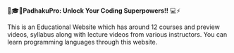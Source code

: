 📘🎓💡**PadhakuPro: Unlock Your Coding Superpowers!!** 💻⚡

This is an Educational Website which has around 12 courses and preview videos, syllabus along with lecture videos from various instructors. You can learn programming languages through this website.
